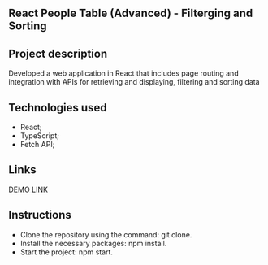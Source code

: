 ## React People Table (Advanced) - Filterging and Sorting

## Project description

Developed a web application in React that includes page routing and integration with APIs for retrieving and displaying, filtering and sorting data

## Technologies used

- React;
- TypeScript;
- Fetch API;

## Links

[DEMO LINK](https://LirikTop.github.io/react_people-table-advanced/)

## Instructions

- Clone the repository using the command: git clone.
- Install the necessary packages: npm install.
- Start the project: npm start.
